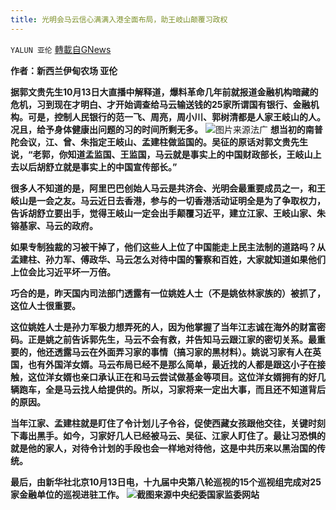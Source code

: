 ```yaml
---
title: 光明会马云信心满满入港全面布局，助王岐山颠覆习政权
---
```

`YALUN 亚伦` [轉載自GNews](https://gnews.org/zh-hans/1592422/)

**作者：新西兰伊甸农场 亚伦**







**据郭文贵先生****10****月****13****日大直播中解释道，爆料革命几年前就报道金融机构暗藏的危机，习到现在才明白、才开始调查给马云输送钱的****25****家所谓国有银行、金融机构。可是，控制人民银行的范一飞、周亮，周小川、郭树清都是人家王岐山的人。况且，给予身体健康出问题的习的时间所剩无多。**
![](https://assets.gnews.org/wp-content/uploads/2021/10/ezgif.com-gif-maker-3.jpg)图片来源法广
**想当初的南普陀会议，江、曾、朱指定王岐山、孟建柱做监国的。吴征的原话对郭文贵先生说，“老郭，你知道孟监国、王监国，马云就是事实上的中国财政部长，王岐山上去以后胡舒立就是事实上的中国宣传部长。”**

**很多人不知道的是，阿里巴巴创始人马云是共济会、光明会最重要成员之一，和王岐山是一会之友。马云近日去香港，参与的一切香港活动证明全是为了争取权力，告诉胡舒立要出手，觉得王岐山一定会出手颠覆习近平，建立江家、王岐山家、朱镕基家、马云的政府。**

**如果专制独裁的习被干掉了，他们这些人上位了中国能走上民主法制的道路吗？从孟建柱、孙力军、傅政华、马云怎么对待中国的警察和百姓，大家就知道如果他们上位会比习近平坏一万倍。**

**巧合的是，昨天国内司法部门透露有一位姚姓人士（不是姚依林家族的）被抓了，这位人士很重要。**

**这位姚姓人士是孙力军极力想弄死的人，因为他掌握了当年江志诚在海外的财富密码。正是姚之前告诉郭先生，马云不会有救，并告知马云跟江家的密切关系。最重要的，他还透露马云在外面弄习家的事情（搞习家的黑材料）。姚说习家有人在英国，也有外国洋女婿。马云布局已经不是那么简单，最近找的人都是跟这小子在接触，这位洋女婿也亲口承认正在和马云尝试做基金等项目。这位洋女婿拥有的好几辆跑车，全是马云找人给提供的。所以，习家将来一定出大事，而且还不知道背后的原因。**

**当年江家、孟建柱就是盯住了令计划儿子令谷，促使西藏女孩跟他交往，关键时刻下毒出黑手。如今，习家好几人已经被马云、吴征、江家人盯住了。最让习恐惧的就是他的家人，对待令计划的手段也会一样地对待他，这是中共历来以黑治国的传统。**

**最后，由新华社北京****10****月****13****日电，十九届中央第八轮巡视的****15****个巡视组完成对****25****家金融单位的巡视进驻工作。**
![](https://assets.gnews.org/wp-content/uploads/2021/10/Capture1212.jpg)**截图来源中央纪委国家监委网站**
